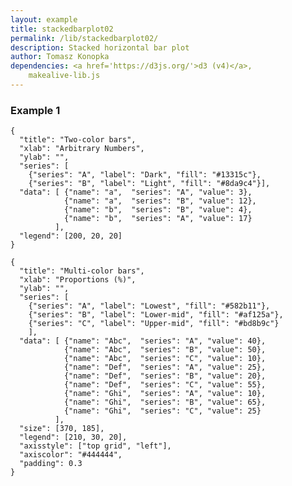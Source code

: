 ```yaml
---
layout: example
title: stackedbarplot02
permalink: /lib/stackedbarplot02/
description: Stacked horizontal bar plot
author: Tomasz Konopka
dependencies: <a href='https://d3js.org/'>d3 (v4)</a>,
    makealive-lib.js    
---
```


<script src="https://d3js.org/d3.v4.min.js"></script>


### Example 1

<pre class="example"><code class="makealive stackedbarplot02">{
  "title": "Two-color bars",  
  "xlab": "Arbitrary Numbers",
  "ylab": "",
  "series": [ 
    {"series": "A", "label": "Dark", "fill": "#13315c"},
    {"series": "B", "label": "Light", "fill": "#8da9c4"}],
  "data": [ {"name": "a",  "series": "A", "value": 3}, 
            {"name": "a",  "series": "B", "value": 12}, 
            {"name": "b",  "series": "B", "value": 4}, 
            {"name": "b",  "series": "A", "value": 17}
          ],
  "legend": [200, 20, 20]  
}
</code></pre>


<pre class="example"><code class="makealive stackedbarplot02">{
  "title": "Multi-color bars",  
  "xlab": "Proportions (%)",
  "ylab": "",
  "series": [ 
    {"series": "A", "label": "Lowest", "fill": "#582b11"}, 
    {"series": "B", "label": "Lower-mid", "fill": "#af125a"},
    {"series": "C", "label": "Upper-mid", "fill": "#bd8b9c"}
    ],    
  "data": [ {"name": "Abc",  "series": "A", "value": 40}, 
            {"name": "Abc",  "series": "B", "value": 50},
            {"name": "Abc",  "series": "C", "value": 10},
            {"name": "Def",  "series": "A", "value": 25}, 
            {"name": "Def",  "series": "B", "value": 20}, 
            {"name": "Def",  "series": "C", "value": 55},             
            {"name": "Ghi",  "series": "A", "value": 10}, 
            {"name": "Ghi",  "series": "B", "value": 65},
            {"name": "Ghi",  "series": "C", "value": 25}            
          ],
  "size": [370, 185],
  "legend": [210, 30, 20],
  "axisstyle": ["top grid", "left"],
  "axiscolor": "#444444",
  "padding": 0.3  
}
</code></pre>